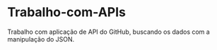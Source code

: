 # Trabalho-com-APIs
Trabalho com aplicação de API do GitHub, buscando os dados com a manipulação do JSON.
